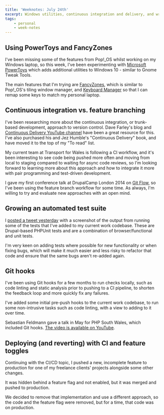 ```yaml
---
title: 'Weeknotes: July 24th'
excerpt: Windows utilities, continuous integration and delivery, and writing tests.
tags:
    - personal
    - week-notes
---
```


## Using PowerToys and FancyZones

I've been missing some of the features from Pop!_OS whilst working on my Windows laptop, so this week, I've been experimenting with [Microsoft PowerToys](https://docs.microsoft.com/en-us/windows/powertoys) which adds additional utilities to Windows 10 - similar to Gnome Tweak Tools.

The main features that I'm trying are [FancyZones](https://docs.microsoft.com/en-us/windows/powertoys/fancyzones), which is similar to Pop!_OS's tiling window manager, and [Keyboard Manager](https://docs.microsoft.com/en-us/windows/powertoys/keyboard-manager](https://docs.microsoft.com/en-us/windows/powertoys/keyboard-manager)) so that I can remap some keys to match my personal laptop.

## Continuous integration vs. feature branching

I've been researching more about the continuous integration, or trunk-based development, approach to version control. Dave Farley's blog and [Continuous Delivery YouTube channel](https://www.youtube.com/channel/UCCfqyGl3nq_V0bo64CjZh8g) have been a great resource for this. I've also purchased his and Jez Humble's "Continuous Delivery" book, and have moved it to the top of my "To read" list.

My current team at Transport for Wales is following a CI workflow, and it's been interesting to see code being pushed more often and moving from local to staging compared to waiting for async code reviews, so I'm looking forward to learning more about this approach and how to integrate it more with pair programming and test-driven development.

I gave my first conference talk at DrupalCamp London 2014 on [Git Flow](/talks/git-flow), so I've been using the feature branch workflow for some time. As always, I'm willing to try and evaluate new approaches with an open mind.

## Growing an automated test suite

I [posted a tweet yesterday](https://twitter.com/opdavies/status/1418500778428338177) with a screenshot of the output from running some of the tests that I've added to my current work codebase. These are Drupal-based PHPUnit tests and are a combination of browser/functional and unit tests. 

I'm very keen on adding tests where possible for new functionality or when fixing bugs, which will make it much easier and less risky to refactor that code and ensure that the same bugs aren't re-added again.

## Git hooks

I've been using Git hooks for a few months to run checks locally, such as code linting and static analysis prior to pushing to a CI pipeline, to shorten the feedback loop and more quickly fix any failures.

I've added some initial pre-push hooks to the current work codebase, to run some non-intrusive tasks such as code linting, with a view to adding to it over time.

Sebastian Feldmann gave a talk in May for PHP South Wales, which included Git hooks. [The video is available on YouTube](https://www.youtube.com/watch?v=b85MoYmwUYs).

## Deploying (and reverting) with CI and feature toggles

Continuing with the CI/CD topic, I pushed a new, incomplete feature to production for one of my freelance clients' projects alongside some other changes.

It was hidden behind a feature flag and not enabled, but it was merged and pushed to production.

We decided to remove that implementation and use a different approach, so the code and the feature flag were removed, but for a time, that code was on production.
